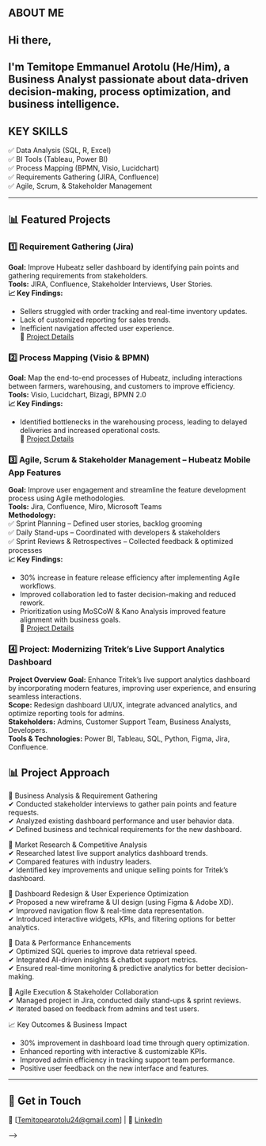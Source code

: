 ## ABOUT ME
## Hi there,
## I'm Temitope Emmanuel Arotolu (He/Him), a **Business Analyst** passionate about **data-driven decision-making, process optimization, and business intelligence**.
## KEY SKILLS
✅ Data Analysis (SQL, R, Excel)  
✅ BI Tools (Tableau, Power BI)  
✅ Process Mapping (BPMN, Visio, Lucidchart)   
✅ Requirements Gathering (JIRA, Confluence)    
✅ Agile, Scrum, & Stakeholder Management 

---

## 📊 Featured Projects

### **1️⃣ Requirement Gathering (Jira)**
**Goal:** Improve Hubeatz seller dashboard by identifying pain points and gathering requirements from stakeholders.  
**Tools:** JIRA, Confluence, Stakeholder Interviews, User Stories.  
**📈 Key Findings:** 
- Sellers struggled with order tracking and real-time inventory updates.
- Lack of customized reporting for sales trends.
- Inefficient navigation affected user experience.  
📌 [Project Details](./Case-Studies/Retail-Sales-Analysis/Insights.md)

### **2️⃣ Process Mapping (Visio & BPMN)**
**Goal:** Map the end-to-end processes of Hubeatz, including interactions between farmers, warehousing, and customers to improve efficiency.  
**Tools:** Visio, Lucidchart, Bizagi, BPMN 2.0  
**📈 Key Findings:**
 - Identified bottlenecks in the warehousing process, leading to delayed deliveries and increased operational costs.  
 📌 [Project Details](./Case-Studies/Customer-Churn-Prediction/Findings.md)  

### **3️⃣ Agile, Scrum & Stakeholder Management – Hubeatz Mobile App Features**    
**Goal:** Improve user engagement and streamline the feature development process using Agile methodologies.    
**Tools:** Jira, Confluence, Miro, Microsoft Teams    
**Methodology:**      
✅ Sprint Planning – Defined user stories, backlog grooming     
✅ Daily Stand-ups – Coordinated with developers & stakeholders     
✅ Sprint Reviews & Retrospectives – Collected feedback & optimized processes    
**📈 Key Findings:**     
- 30% increase in feature release efficiency after implementing Agile workflows.
- Improved collaboration led to faster decision-making and reduced rework.
- Prioritization using MoSCoW & Kano Analysis improved feature alignment with business goals.  
 📌 [Project Details](./Case-Studies/Customer-Churn-Prediction/Findings.md)
    

### **4️⃣ Project: Modernizing Tritek’s Live Support Analytics Dashboard**   

**Project Overview**
**Goal:** Enhance Tritek’s live support analytics dashboard by incorporating modern features, improving user experience, and ensuring seamless interactions.    
**Scope:** Redesign dashboard UI/UX, integrate advanced analytics, and optimize reporting tools for admins.   
**Stakeholders:** Admins, Customer Support Team, Business Analysts, Developers.     
**Tools & Technologies:** Power BI, Tableau, SQL, Python, Figma, Jira, Confluence.     

## 📊 Project Approach   

🔹 Business Analysis & Requirement Gathering   
✔ Conducted stakeholder interviews to gather pain points and feature requests.  
✔ Analyzed existing dashboard performance and user behavior data.  
✔ Defined business and technical requirements for the new dashboard.  

🔹 Market Research & Competitive Analysis  
✔ Researched latest live support analytics dashboard trends.  
✔ Compared features with industry leaders.  
✔ Identified key improvements and unique selling points for Tritek’s dashboard.  

🔹 Dashboard Redesign & User Experience Optimization   
✔ Proposed a new wireframe & UI design (using Figma & Adobe XD).   
✔ Improved navigation flow & real-time data representation.    
✔ Introduced interactive widgets, KPIs, and filtering options for better analytics.   

🔹 Data & Performance Enhancements   
✔ Optimized SQL queries to improve data retrieval speed.   
✔ Integrated AI-driven insights & chatbot support metrics.   
✔ Ensured real-time monitoring & predictive analytics for better decision-making.   

🔹 Agile Execution & Stakeholder Collaboration    
✔ Managed project in Jira, conducted daily stand-ups & sprint reviews.    
✔ Iterated based on feedback from admins and test users.     

📈 Key Outcomes & Business Impact   
- 30% improvement in dashboard load time through query optimization.    
- Enhanced reporting with interactive & customizable KPIs.    
- Improved admin efficiency in tracking support team performance.   
- Positive user feedback on the new interface and features.   

---

## 📩 Get in Touch
📧 [Temitopearotolu24@gmail.com] | 🔗 [LinkedIn](https://www.linkedin.com/in/tope-arotolu-234a32312?trk=contact-info) 


-->
